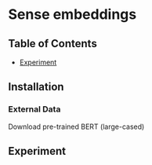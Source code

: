 # Sense embeddings

## Table of Contents

   * [Experiment](#experiment)

## Installation
### External Data
Download pre-trained BERT (large-cased)

## Experiment
